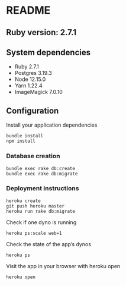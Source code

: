 # README
## Ruby version: 2.7.1

## System dependencies
- Ruby 2.7.1
- Postgres 3.19.3
- Node 12.15.0
- Yarn 1.22.4
- ImageMagick 7.0.10

## Configuration
Install your application dependencies

```
bundle install
npm install
```

### Database creation

```
bundle exec rake db:create
bundle exec rake db:migrate
```

### Deployment instructions

```
heroku create
git push heroku master
heroku run rake db:migrate
```

Check if one dyno is running

```
heroku ps:scale web=1
```

Check the state of the app’s dynos

```
heroku ps
```

Visit the app in your browser with heroku open

```
heroku open
```